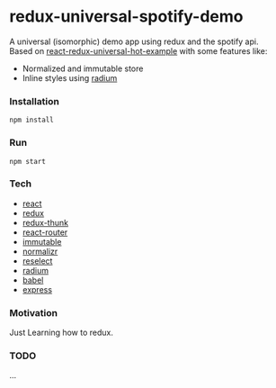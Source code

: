 # redux-universal-spotify-demo

A universal (isomorphic) demo app using redux and the spotify api.  
Based on [react-redux-universal-hot-example](https://github.com/erikras/react-redux-universal-hot-example) with some features like:
* Normalized and immutable store
* Inline styles using [radium](https://github.com/FormidableLabs/radium)

### Installation
```
npm install
```

### Run
```
npm start
```

### Tech

* [react](https://github.com/facebook/react)
* [redux](https://github.com/gaearon/redux)
* [redux-thunk](https://github.com/gaearon/redux-thunk)
* [react-router](https://github.com/rackt/react-router)
* [immutable](https://github.com/facebook/immutable-js)
* [normalizr](https://github.com/gaearon/normalizr)
* [reselect](https://github.com/rackt/reselect)
* [radium](https://github.com/FormidableLabs/radium)
* [babel](https://babeljs.io/)
* [express](https://github.com/strongloop/express)

### Motivation
Just Learning how to redux.

### TODO
...
